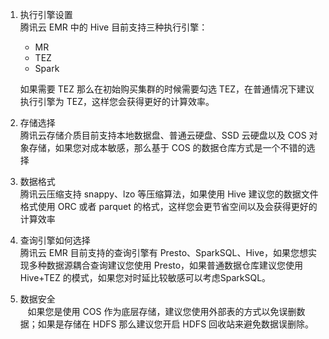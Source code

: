 1. 执行引擎设置  
    腾讯云 EMR 中的 Hive 目前支持三种执行引擎：
    - MR
    - TEZ
    - Spark

    如果需要 TEZ 那么在初始购买集群的时候需要勾选 TEZ，在普通情况下建议执行引擎为 TEZ，这样您会获得更好的计算效率。

2. 存储选择  
    腾讯云存储介质目前支持本地数据盘、普通云硬盘、SSD 云硬盘以及 COS 对象存储，如果您对成本敏感，那么基于 COS 的数据仓库方式是一个不错的选择

3. 数据格式  
    腾讯云压缩支持 snappy、lzo 等压缩算法，如果使用 Hive 建议您的数据文件格式使用 ORC 或者 parquet 的格式，这样您会更节省空间以及会获得更好的计算效率

4. 查询引擎如何选择  
    腾讯云 EMR 目前支持的查询引擎有 Presto、SparkSQL、Hive，如果您想实现多种数据源耦合查询建议您使用 Presto，如果普通数据仓库建议您使用 Hive+TEZ 的模式，如果您对时延比较敏感可以考虑SparkSQL。

5. 数据安全  
    如果您是使用 COS 作为底层存储，建议您使用外部表的方式以免误删数据；如果是存储在 HDFS 那么建议您开启 HDFS 回收站来避免数据误删除。
